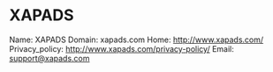 
# XAPADS

Name: XAPADS
Domain: xapads.com
Home: http://www.xapads.com/
Privacy_policy: http://www.xapads.com/privacy-policy/
Email: support@xapads.com
